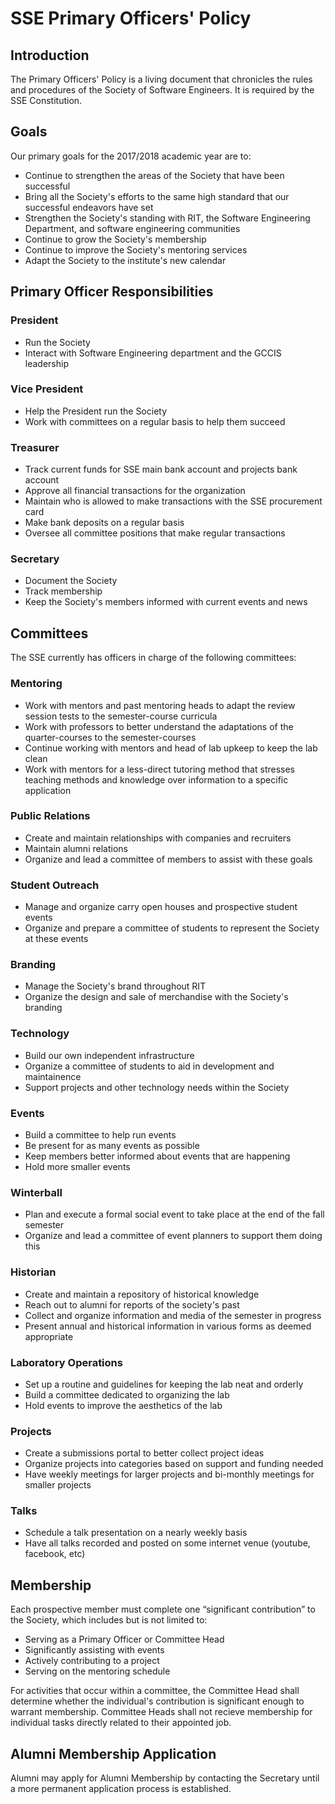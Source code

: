 SSE Primary Officers' Policy
============================

Introduction
------------
The Primary Officers' Policy is a living document that chronicles the rules and
procedures of the Society of Software Engineers. It is required by the SSE
Constitution.

Goals
-----
Our primary goals for the 2017/2018 academic year are to:

* Continue to strengthen the areas of the Society that have been successful
* Bring all the Society's efforts to the same high standard that our successful
  endeavors have set
* Strengthen the Society's standing with RIT, the Software Engineering Department,
  and software engineering communities
* Continue to grow the Society's membership
* Continue to improve the Society's mentoring services
* Adapt the Society to the institute's new calendar

Primary Officer Responsibilities
--------------------------------
### President
* Run the Society
* Interact with Software Engineering department and the GCCIS leadership

### Vice President
* Help the President run the Society
* Work with committees on a regular basis to help them succeed

### Treasurer
* Track current funds for SSE main bank account and projects bank account 
* Approve all financial transactions for the organization 
* Maintain who is allowed to make transactions with the SSE procurement card
* Make bank deposits on a regular basis
* Oversee all committee positions that make regular transactions

### Secretary
* Document the Society
* Track membership
* Keep the Society's members informed with current events and news

Committees
----------

The SSE currently has officers in charge of the following committees:

### Mentoring

* Work with mentors and past mentoring heads to adapt the review session tests
  to the semester-course curricula
* Work with professors to better understand the adaptations of the
  quarter-courses to the semester-courses
* Continue working with mentors and head of lab upkeep to keep the lab clean 
* Work with mentors for a less-direct tutoring method that stresses teaching
  methods and knowledge over information to a specific application

### Public Relations

* Create and maintain relationships with companies and recruiters
* Maintain alumni relations
* Organize and lead a committee of members to assist with these goals

### Student Outreach

* Manage and organize carry open houses and prospective student events
* Organize and prepare a committee of students to represent the Society at these events

### Branding

* Manage the Society's brand throughout RIT
* Organize the design and sale of merchandise with the Society's branding

### Technology

* Build our own independent infrastructure
* Organize a committee of students to aid in development and maintainence
* Support projects and other technology needs within the Society

### Events

* Build a committee to help run events
* Be present for as many events as possible
* Keep members better informed about events that are happening
* Hold more smaller events

### Winterball

* Plan and execute a formal social event to take place at the end of the fall semester
* Organize and lead a committee of event planners to support them doing this

### Historian

* Create and maintain a repository of historical knowledge
* Reach out to alumni for reports of the society's past
* Collect and organize information and media of the semester in progress
* Present annual and historical information in various forms as deemed appropriate

### Laboratory Operations

* Set up a routine and guidelines for keeping the lab neat and orderly
* Build a committee dedicated to organizing the lab
* Hold events to improve the aesthetics of the lab

### Projects

* Create a submissions portal to better collect project ideas
* Organize projects into categories based on support and funding needed
* Have weekly meetings for larger projects and bi-monthly meetings for smaller
  projects

### Talks

* Schedule a talk presentation on a nearly weekly basis
* Have all talks recorded and posted on some internet venue (youtube, facebook, etc)

Membership
----------
Each prospective member must complete one “significant contribution” to the
Society, which includes but is not limited to:

* Serving as a Primary Officer or Committee Head
* Significantly assisting with events
* Actively contributing to a project
* Serving on the mentoring schedule

For activities that occur within a committee, the Committee Head shall
determine whether the individual's contribution is significant enough to
warrant membership. Committee Heads shall not recieve membership for 
individual tasks directly related to their appointed job.

Alumni Membership Application
-----------------------------
Alumni may apply for Alumni Membership by contacting the Secretary until a more
permanent application process is established.

